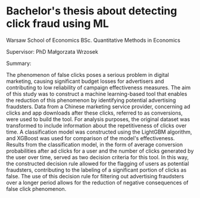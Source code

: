 # Bachelor's thesis about detecting click fraud using ML

Warsaw School of Economics
BSc. Quantitative Methods in Economics

Supervisor: PhD Małgorzata Wrzosek

Summary:

The phenomenon of false clicks poses a serious problem in digital marketing, causing significant budget losses for advertisers and contributing to low reliability of campaign effectiveness measures. The aim of this study was to construct a machine learning-based tool that enables the reduction of this phenomenon by identifying potential advertising fraudsters. Data from a Chinese marketing service provider, concerning ad clicks and app downloads after these clicks, referred to as conversions, were used to build the tool. For analysis purposes, the original dataset was transformed to include information about the repetitiveness of clicks over time. A classification model was constructed using the LightGBM algorithm, and XGBoost was used for comparison of the model's effectiveness. Results from the classification model, in the form of average conversion probabilities after ad clicks for a user and the number of clicks generated by the user over time, served as two decision criteria for this tool. In this way, the constructed decision rule allowed for the flagging of users as potential fraudsters, contributing to the labeling of a significant portion of clicks as false. The use of this decision rule for filtering out advertising fraudsters over a longer period allows for the reduction of negative consequences of false click phenomenon.
